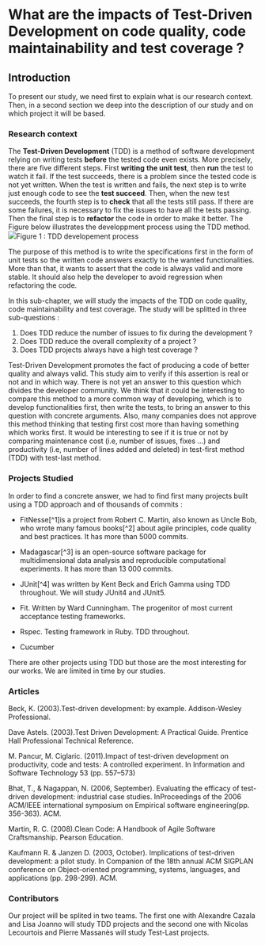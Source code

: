 # What are the impacts of Test-Driven Development on code quality, code maintainability and test coverage ?

## Introduction

To present our study, we need first to explain what is our research context. Then, in a second section we deep into the description of our study and on which project it will be based.

### Research context

The **Test-Driven Development** \(TDD\) is a method of software development relying on writing tests **before** the tested code even exists. More precisely, there are five different steps. First **writing** **the unit test**, then **run** the test to watch it fail. If the test succeeds, there is a problem since the tested code is not yet written. When the test is written and fails, the next step is to write just enough code to see the **test succeed**. Then, when the new test succeeds, the fourth step is to **check** that all the tests still pass. If there are some failures, it is necessary to fix the issues to have all the tests passing. Then the final step is to **refactor** the code in order to make it better. The Figure below illustrates the developpment process using the TDD method.![](https://upload.wikimedia.org/wikipedia/commons/thumb/0/0b/TDD_Global_Lifecycle.png/1024px-TDD_Global_Lifecycle.png)Figure 1 : TDD developement process

The purpose of this method is to write the specifications first in the form of unit tests so the written code answers exactly to the wanted functionalities. More than that, it wants to assert that the code is always valid and more stable. It should also help the developer to avoid regression when refactoring the code.

In this sub-chapter, we will study the impacts of the TDD on code quality, code maintainability and test coverage. The study will be splitted in three sub-questions :

1. Does TDD reduce the number of issues to fix during the development ?
2. Does TDD reduce the overall complexity of a project ?
3. Does TDD projects always have a high test coverage ?

Test-Driven Development promotes the fact of producing a code of better quality and always valid. This study aim to verify if this assertion is real or not and in which way. There is not yet an answer to this question which divides the developer community. We think that it could be interesting to compare this method to a more common way of developing, which is to develop functionalities first, then write the tests, to bring an answer to this question with concrete arguments. Also, many companies does not approve this method thinking that testing first cost more than having something which works first. It would be interesting to see if it is true or not by comparing maintenance cost \(i.e, number of issues, fixes ...\) and productivity \(i.e, number of lines added and deleted\) in test-first method \(TDD\) with test-last method.

### Projects Studied

In order to find a concrete answer, we had to find first many projects built using a TDD approach and of thousands of commits :

* FitNesse[^1]is a project from Robert C. Martin, also known as Uncle Bob,  who wrote many famous books[^2] about agile principles, code quality and best practices. It has more than 5000 commits.

* Madagascar[^3] is an open-source software package for multidimensional data analysis and reproducible computational experiments. It has more than 13 000 commits.

* JUnit[^4] was written by Kent Beck and Erich Gamma using TDD throughout. We will study JUnit4 and JUnit5.

* Fit. Written by Ward Cunningham. The progenitor of most current acceptance testing frameworks.

* Rspec. Testing framework in Ruby. TDD throughout.

* Cucumber 

There are other projects using TDD but those are the most interesting for our works. We are limited in time by our studies. 

### Articles

Beck, K. \(2003\).Test-driven development: by example. Addison-Wesley Professional.

Dave Astels. \(2003\).Test Driven Development: A Practical Guide. Prentice Hall Professional Technical Reference.

M. Pancur, M. Ciglaric. \(2011\).Impact of test-driven development on productivity, code and tests: A controlled experiment. In Information and Software Technology 53 \(pp. 557–573\)

Bhat, T., & Nagappan, N. \(2006, September\). Evaluating the efficacy of test-driven development: industrial case studies. InProceedings of the 2006 ACM/IEEE international symposium on Empirical software engineering\(pp. 356-363\). ACM.

Martin, R. C. \(2008\).Clean Code: A Handbook of Agile Software Craftsmanship. Pearson Education. 

Kaufmann R. & Janzen D. \(2003, October\). Implications of test-driven development: a pilot study. In Companion of the 18th annual ACM SIGPLAN conference on Object-oriented programming, systems, languages, and applications \(pp. 298-299\). ACM.

### Contributors

Our project will be splited in two teams. The first one with Alexandre Cazala and Lisa Joanno will study TDD projects and the second one with Nicolas Lecourtois and Pierre Massanès will study Test-Last projects.

